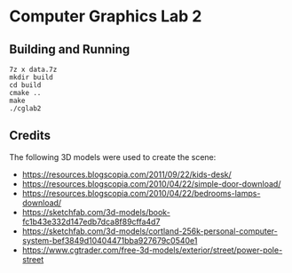 # Computer Graphics Lab 2

## Building and Running

```
7z x data.7z
mkdir build
cd build
cmake ..
make
./cglab2
```

## Credits

The following 3D models were used to create the scene:
* https://resources.blogscopia.com/2011/09/22/kids-desk/
* https://resources.blogscopia.com/2010/04/22/simple-door-download/
* https://resources.blogscopia.com/2010/04/22/bedrooms-lamps-download/
* https://sketchfab.com/3d-models/book-fc1b43e332d147edb7dca8f89cffa4d7
* https://sketchfab.com/3d-models/cortland-256k-personal-computer-system-bef3849d10404471bba927679c0540e1
* https://www.cgtrader.com/free-3d-models/exterior/street/power-pole-street
